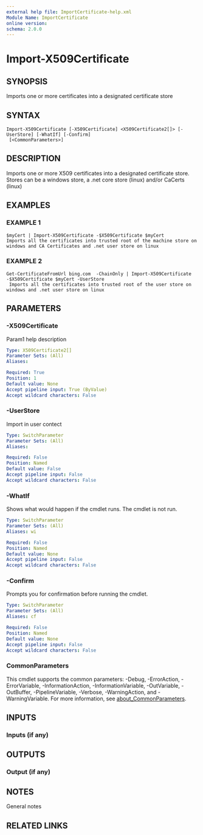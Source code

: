 ```yaml
---
external help file: ImportCertificate-help.xml
Module Name: ImportCertificate
online version:
schema: 2.0.0
---
```


# Import-X509Certificate

## SYNOPSIS
Imports one or more certificates into a designated certificate store

## SYNTAX

```
Import-X509Certificate [-X509Certificate] <X509Certificate2[]> [-UserStore] [-WhatIf] [-Confirm]
 [<CommonParameters>]
```

## DESCRIPTION
Imports one or more X509 certificates into a designated certificate store.
Stores can be a windows store, a .net core store (linux) and/or CaCerts (linux)

## EXAMPLES

### EXAMPLE 1
```
$myCert | Import-X509Certificate -$X509Certificate $myCert
Imports all the certificates into trusted root of the machine store on windows and CA Certificates and .net user store on linux
```

### EXAMPLE 2
```
Get-CertificateFromUrl bing.com  -ChainOnly | Import-X509Certificate -$X509Certificate $myCert -UserStore
 Imports all the certificates into trusted root of the user store on windows and .net user store on linux
```

## PARAMETERS

### -X509Certificate
Param1 help description

```yaml
Type: X509Certificate2[]
Parameter Sets: (All)
Aliases:

Required: True
Position: 1
Default value: None
Accept pipeline input: True (ByValue)
Accept wildcard characters: False
```

### -UserStore
Import in user contect

```yaml
Type: SwitchParameter
Parameter Sets: (All)
Aliases:

Required: False
Position: Named
Default value: False
Accept pipeline input: False
Accept wildcard characters: False
```

### -WhatIf
Shows what would happen if the cmdlet runs.
The cmdlet is not run.

```yaml
Type: SwitchParameter
Parameter Sets: (All)
Aliases: wi

Required: False
Position: Named
Default value: None
Accept pipeline input: False
Accept wildcard characters: False
```

### -Confirm
Prompts you for confirmation before running the cmdlet.

```yaml
Type: SwitchParameter
Parameter Sets: (All)
Aliases: cf

Required: False
Position: Named
Default value: None
Accept pipeline input: False
Accept wildcard characters: False
```

### CommonParameters
This cmdlet supports the common parameters: -Debug, -ErrorAction, -ErrorVariable, -InformationAction, -InformationVariable, -OutVariable, -OutBuffer, -PipelineVariable, -Verbose, -WarningAction, and -WarningVariable. For more information, see [about_CommonParameters](http://go.microsoft.com/fwlink/?LinkID=113216).

## INPUTS

### Inputs (if any)
## OUTPUTS

### Output (if any)
## NOTES
General notes

## RELATED LINKS
